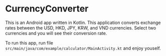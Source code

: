 # CurrencyConverter

This is an Android app written in Kotlin. This application converts exchange rates between the USD, HKD, JPY, KRW, and VND currencies. Select two currencies and you will see their conversion rate.

To run this app, run file `src/main/java/com/example/calculator/MainActivity.kt` and enjoy youself.

